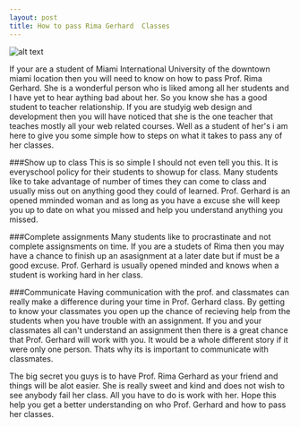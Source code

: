 ```yaml
---
layout: post
title: How to pass Rima Gerhard  Classes
---
```



![alt text](https://media.licdn.com/mpr/mpr/shrinknp_400_400/p/4/005/0a1/021/3b690ea.jpg " Rima Gerhard")


If your are a student of Miami International University of the downtown miami location then you will need to know on how to pass Prof. Rima Gerhard. She is a wonderful person who is liked among all her students and I have yet to hear aything bad about her. So you know she has a good student to teacher relationship. If you are studyig web design and development then you will have noticed that she is the one teacher that teaches mostly all your web related courses. Well as a student of her's i am here to give you some simple how to steps on what it takes to pass any of her classes.

###Show up to class
This is so simple I should not even tell you this. It is everyschool policy for their students to showup for class. Many students like to take advantage of number of times they can come to class and usually miss out on anything good they could of learned. Prof. Gerhard is an opened mminded woman and as long as you have a excuse she will keep you up to date on what you missed and help you understand anything you missed.

###Complete assignments
Many students like to procrastinate and not complete assignsments on time. If you are a studets of Rima then you may have a chance to finish up an asasignment at a later date but if must be a good excuse. Prof. Gerhard is usually opened minded and knows when a student is working hard in her class. 

###Communicate
Having communication with the prof. and classmates can really make a difference during your time in Prof. Gerhard class. By getting to know your classmates you open up the chance of recieving help from the students when you have trouble with an assignment. If you and your classmates all can't understand an assignment then there is a great chance that Prof. Gerhard will work with you. It would be a whole different story if it were only one person. Thats why its is important to communicate with classmates.

The big secret you guys is to have Prof. Rima Gerhard as your friend and things will be alot easier. She is really sweet and kind and does not wish to see anybody fail her class. All you have to do is work with her. Hope this help you get a better understanding on who Prof. Gerhard and how to pass her classes.

